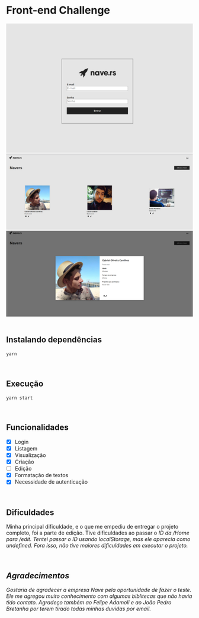 <h1>  Front-end Challenge </h1>

<img src="https://github.com/Carrilhos/Teste_FrontEnd_Nave/blob/master/imgGit/Nave1.png">
<img src="https://github.com/Carrilhos/Teste_FrontEnd_Nave/blob/master/imgGit/Nave2.png">
<img src="https://github.com/Carrilhos/Teste_FrontEnd_Nave/blob/master/imgGit/Nave3.png">
<br>
<br>

<h2> Instalando dependências </h2>

```
yarn 
```
<br>

<h2> Execução </h2>

```
yarn start 
```
<br>

<h2> Funcionalidades </h2>

- [x] Login
- [x] Listagem
- [x] Visualização
- [x] Criação
- [ ] Edição
- [x] Formatação de textos
- [x] Necessidade de autenticação

<br>

<h2> Dificuldades </h2>

Minha principal dificuldade, e o que me empediu de entregar o projeto completo, foi a parte de edição. Tive dificuldades ao passar o <i>ID<i> da <i>/Home</i> para <i>/edit</i>. Tentei passar o <i>ID</i> usando <i>localStorage</i>, mas ele aparecia como undefined. Fora isso, não tive maiores dificuldades em executar o projeto.
  
<br>

<h2> Agradecimentos </h2>

Gostaria de agradecer a empresa <i>Nave</i> pela oportunidade de fazer o teste. Ele me agregou muito conhecimento com algumas biblitecas que não havia tido contato. Agradeço também ao <i>Felipe Adamoli</i> e ao <i>João Pedro Bretanha</i> por terem tirado todas minhas duvidas por email.

  
